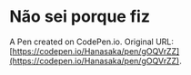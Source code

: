 # Não sei porque fiz

A Pen created on CodePen.io. Original URL: [https://codepen.io/Hanasaka/pen/gOQVrZZ](https://codepen.io/Hanasaka/pen/gOQVrZZ).

